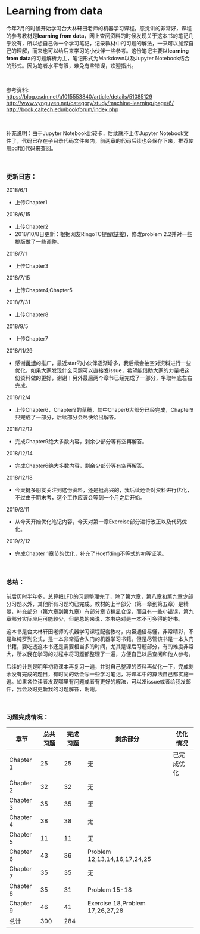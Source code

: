 # Learning from data

今年2月的时候开始学习台大林轩田老师的机器学习课程，感觉讲的非常好，课程的参考教材是**learning from data**，网上查阅资料的时候发现关于这本书的笔记几乎没有，所以想自己做一个学习笔记，记录教材中的习题的解法，一来可以加深自己的理解，而来也可以给后来学习的小伙伴一些参考。这份笔记主要以**learning from data**的习题解析为主，笔记形式为Markdown以及Jupyter Notebook结合的形式。因为笔者水平有限，难免有些错误，欢迎指出。 

<br/>

参考资料:  
https://blog.csdn.net/a1015553840/article/details/51085129  
http://www.vynguyen.net/category/study/machine-learning/page/6/  
http://book.caltech.edu/bookforum/index.php

<br/>

补充说明：由于Jupyter Notebook比较卡，后续就不上传Jupyter Notebook文件了，代码已存在子目录代码文件夹内，前两章的代码后续也会保存下来，推荐使用pdf加代码来查阅。  



<br/>

### 更新日志：

2018/6/1

- 上传Chapter1

2018/6/15

- 上传Chapter2
- 2018/10/8日更新：根据网友RingoTC提醒([链接](https://github.com/Doraemonzzz/Learning-from-data/issues/1))，修改problem 2.2并对一些排版做了一些调整。

2018/7/1

- 上传Chapter3

2018/7/15

- 上传Chapter4,Chapter5

2018/7/31

- 上传Chapter8

2018/9/5

- 上传Chapter7

2018/11/29

- 感谢[黄博](https://github.com/fengdu78)的推广，最近star的小伙伴逐渐增多，我后续会抽空对资料进行一些优化，如果大家发现什么问题可以直接发issue，希望能借助大家的力量把这份资料做的更好，谢谢！另外最后两个章节已经完成了一部分，争取年底左右完成。

2018/12/4

- 上传Chapter6，Chapter9的草稿，其中Chaper6大部分已经完成，Chapter9只完成了一部分，后续部分会尽快给出解答。

2018/12/12

- 完成Chapter9绝大多数内容，剩余少部分等有空再解答。

2018/12/14

- 完成Chapter6绝大多数内容，剩余少部分等有空再解答。

2018/12/18

- 今天挺多朋友关注到这份资料，还是挺高兴的，我后续还会对资料进行优化，不过由于期末考，这个工作应该会等到一个月之后开始。

2019/2/11

- 从今天开始优化笔记内容，今天对第一章Exercise部分进行改正以及代码优化。

2019/2/12

- 完成Chapter 1章节的优化，补充了Hoeffding不等式的初等证明。

<br/>

### 总结：

​	前后历时半年多，总算把LFD的习题整理完了，除了第六章，第八章和第九章少部分习题以外，其他所有习题均已完成。教材的上半部分（第一章到第五章）是精髓，补充部分（第六章到第九章）有部分章节稍显仓促，而且有一些小错误，第九章部分实际应用可能较少，但是总的来说，本书绝对是一本不可多得的好书。

​	这本书是台大林轩田老师的机器学习课程配套教材，内容通俗易懂，非常精彩，不是单纯罗列公式，是一本非常适合入门的机器学习书籍。但是尽管该书是一本入门书籍，要吃透这本书还是需要相当多的时间，尤其是课后习题部分，有的难度非常大，所以我在学习的过程中将习题都整理了一遍，方便自己以后查阅和他人参考。

​	后续的计划是明年初将课本再复习一遍，并对自己整理的资料再优化一下，完成剩余没有完成的题目，有时间的话会写一些学习笔记，将课本中的算法自己都实施一遍。如果各位读者发现哪里有问题或者有更好的解法，可以发issue或者给我发邮件，我会及时更新我的习题解答，谢谢。

  

<br/>

### 习题完成情况：

| 章节      | 总共习题 | 完成习题 | 剩余部分                        | 优化情况   |
| --------- | -------- | -------- | ------------------------------- | ---------- |
| Chapter 1 | 25       | 25       | 无                              | 已完成优化 |
| Chapter 2 | 32       | 32       | 无                              |            |
| Chapter 3 | 35       | 35       | 无                              |            |
| Chapter 4 | 38       | 38       | 无                              |            |
| Chapter 5 | 11       | 11       | 无                              |            |
| Chapter 6 | 43       | 36       | Problem 12,13,14,16,17,24,25    |            |
| Chapter 7 | 35       | 35       | 无                              |            |
| Chapter 8 | 35       | 31       | Problem 15-18                   |            |
| Chapter 9 | 46       | 41       | Exercise 18,Problem 17,26,27,28 |            |
| 总计      | 300      | 284      |                                 |            |

